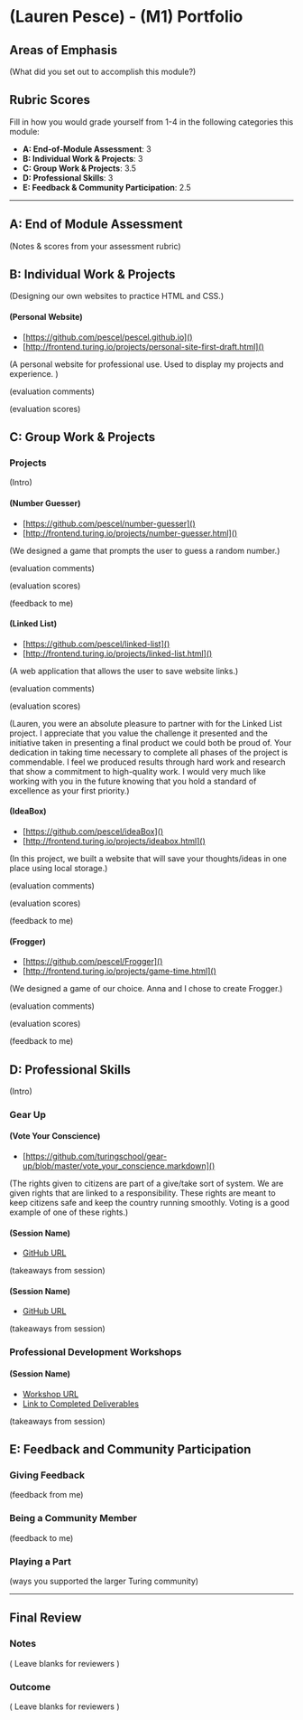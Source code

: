 # (Lauren Pesce) - (M1) Portfolio

## Areas of Emphasis

(What did you set out to accomplish this module?)

## Rubric Scores

Fill in how you would grade yourself from 1-4 in the following categories this module:

* **A: End-of-Module Assessment**: 3
* **B: Individual Work & Projects**: 3
* **C: Group Work & Projects**: 3.5
* **D: Professional Skills**: 3
* **E: Feedback & Community Participation**: 2.5

-----------------------

## A: End of Module Assessment

(Notes & scores from your assessment rubric)


## B: Individual Work & Projects

(Designing our own websites to practice HTML and CSS.)

#### (Personal Website)

* [https://github.com/pescel/pescel.github.io]()
* [http://frontend.turing.io/projects/personal-site-first-draft.html]()

(A personal website for professional use. Used to display my projects and experience. )

(evaluation comments)

(evaluation scores)

## C: Group Work & Projects

### Projects

(Intro)

#### (Number Guesser)

* [https://github.com/pescel/number-guesser]()
* [http://frontend.turing.io/projects/number-guesser.html]()

(We designed a game that prompts the user to guess a random number.)

(evaluation comments)

(evaluation scores)

(feedback to me)

#### (Linked List)

* [https://github.com/pescel/linked-list]()
* [http://frontend.turing.io/projects/linked-list.html]()

(A web application that allows the user to save website links.)

(evaluation comments)

(evaluation scores)

(Lauren, you were an absolute pleasure to partner with for the Linked List project.  I appreciate that you value the
challenge it presented and the initiative taken in presenting a final product we could both be proud of.  Your dedication in
taking time necessary to complete all phases of the project is commendable.  I feel we produced results through hard work and
research that show a commitment to high-quality work.  I would very much like working with you in the future knowing that you
hold a standard of excellence as your first priority.)


#### (IdeaBox)

* [https://github.com/pescel/ideaBox]()
* [http://frontend.turing.io/projects/ideabox.html]()

(In this project, we built a website that will save your thoughts/ideas in one place using local storage.)

(evaluation comments)

(evaluation scores)

(feedback to me)

#### (Frogger)

* [https://github.com/pescel/Frogger]()
* [http://frontend.turing.io/projects/game-time.html]()

(We designed a game of our choice. Anna and I chose to create Frogger.)

(evaluation comments)

(evaluation scores)

(feedback to me)


## D: Professional Skills
(Intro)

### Gear Up
#### (Vote Your Conscience)

* [https://github.com/turingschool/gear-up/blob/master/vote_your_conscience.markdown]()

(The rights given to citizens are part of a give/take sort of system. We are given rights that are linked to a responsibility. These rights are meant to keep citizens safe and keep the country running smoothly. Voting is a good example of one of these rights.)

#### (Session Name)

* [GitHub URL]()

(takeaways from session)

#### (Session Name)

* [GitHub URL]()

(takeaways from session)




### Professional Development Workshops
#### (Session Name)

* [Workshop URL]()
* [Link to Completed Deliverables]()

(takeaways from session)

## E: Feedback and Community Participation

### Giving Feedback

(feedback from me)

### Being a Community Member

(feedback to me)

### Playing a Part

(ways you supported the larger Turing community)

------------------

## Final Review

### Notes

( Leave blanks for reviewers )

### Outcome

( Leave blanks for reviewers )

